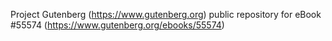 Project Gutenberg (https://www.gutenberg.org) public repository for
eBook #55574 (https://www.gutenberg.org/ebooks/55574)
